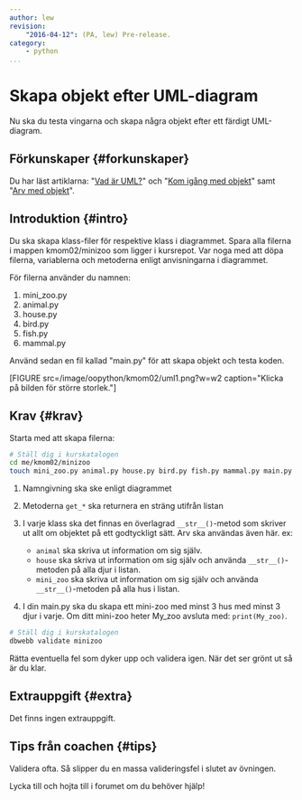 ```yaml
---
author: lew
revision:
    "2016-04-12": (PA, lew) Pre-release.
category:
    - python
...
```

Skapa objekt efter UML-diagram
===================================

Nu ska du testa vingarna och skapa några objekt efter ett färdigt UML-diagram.

<!--more-->


Förkunskaper {#forkunskaper}
-----------------------

Du har läst artiklarna: "[Vad är UML?](kunskap/vad-ar-uml)" och "[Kom igång med objekt](kunskap/kom-igang-med-objekt)" samt "[Arv med objekt](kunskap/arv)".



Introduktion {#intro}
-----------------------

Du ska skapa klass-filer för respektive klass i diagrammet. Spara alla filerna i mappen kmom02/minizoo som ligger i kursrepot. Var noga med att döpa filerna, variablerna och metoderna enligt anvisningarna i diagrammet.

För filerna använder du namnen:  
1. mini_zoo.py  
2. animal.py  
3. house.py  
4. bird.py  
5. fish.py  
6. mammal.py  

Använd sedan en fil kallad "main.py" för att skapa objekt och testa koden.  

[FIGURE src=/image/oopython/kmom02/uml1.png?w=w2 caption="Klicka på bilden för större storlek."]


Krav {#krav}
-----------------------

Starta med att skapa filerna:

```bash
# Ställ dig i kurskatalogen
cd me/kmom02/minizoo
touch mini_zoo.py animal.py house.py bird.py fish.py mammal.py main.py
```

1. Namngivning ska ske enligt diagrammet

2. Metoderna `get_*` ska returnera en sträng utifrån listan

3. I varje klass ska det finnas en överlagrad `__str__()`-metod som skriver ut allt om objektet på ett godtyckligt sätt. Arv ska användas även här. ex:  
    * `animal` ska skriva ut information om sig själv.  
    * `house` ska skriva ut information om sig själv och använda `__str__()`-metoden på alla djur i listan.  
    * `mini_zoo` ska skriva ut information om sig själv och använda `__str__()`-metoden på alla hus i listan.  

4. I din main.py ska du skapa ett mini-zoo med minst 3 hus med minst 3 djur i varje. Om ditt mini-zoo heter My_zoo avsluta med: `print(My_zoo)`.  

```bash
# Ställ dig i kurskatalogen
dbwebb validate minizoo
```

Rätta eventuella fel som dyker upp och validera igen. När det ser grönt ut så är du klar.



Extrauppgift {#extra}
-----------------------

Det finns ingen extrauppgift.



Tips från coachen {#tips}
-----------------------

Validera ofta. Så slipper du en massa valideringsfel i slutet av övningen.

Lycka till och hojta till i forumet om du behöver hjälp!
